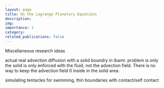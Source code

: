 ```yaml
---
layout: page
title: On the Lagrange Planetary Equations
description:
img:
importance: 1
category:
related_publications: false
---
```


Miscellaneous research ideas

actual real advection diffusion with a solid boundry in ibamr. 
problem is only the solid is only enforced with the fluid, not the advection field. There is no way to keep the advection field 0 inside in the solid area.

simulating tentacles for swimming, thin boundaries with contact/self contact
